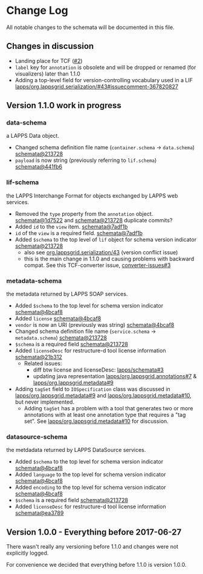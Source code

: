# Change Log

All notable changes to the schemata will be documented in this file.

## Changes in discussion 

* Landing place for TCF ([#2](https://github.com/lapps/schemata/issues/2))
* `label` key for `annotation` is obsolete and will be dropped or renamed (for visualizers) later than 1.1.0
* Adding a top-level field for version-controlling vocabulary used in a LIF [lapps/org.lappsgrid.serialization/#43#issuecomment-367820827](https://github.com/lapps/org.lappsgrid.serialization/issues/43#issuecomment-367820827)

## Version 1.1.0  work in progress

### data-schema
a LAPPS Data object.

* Changed schema definition file name (`container.schema` -> `data.schema`) [schemata@213728](https://github.com/lapps/schemata/commit/21372890ef2321b01767dfb10f02809f8db5bd5b#diff-54f366c76865169bde47d87606e93843)
* `payload` is now string (previously referring to `lif.schema`) [schemata@441fb6](https://github.com/lapps/schemata/commit/441fb609397e3f76974d924241ae5ae0517fade5#diff-54f366c76865169bde47d87606e93843R13)

### lif-schema
the LAPPS Interchange Format for objects exchanged by LAPPS web services.


* Removed the `type` property from the `annotation` object. [schemata@1d7522](https://github.com/lapps/schemata/commit/1d75223f65b428815279f15c20dec3d2eab3e9db#diff-e171794aeccf8b0c40e9a9bea4f64c2dL82) and [schemata@213728](https://github.com/lapps/schemata/commit/21372890ef2321b01767dfb10f02809f8db5bd5b#diff-e171794aeccf8b0c40e9a9bea4f64c2dL82) duplicate commits? 
* Added `id` to the `view` item. [schemata@7adf1b](https://github.com/lapps/schemata/commit/7adf1b143115cac098b48b13de84ddb6d392aa59#diff-e171794aeccf8b0c40e9a9bea4f64c2dR62)
* `id` of the `view` is a required field. [schemata@7adf1b](https://github.com/lapps/schemata/commit/7adf1b143115cac098b48b13de84ddb6d392aa59#diff-e171794aeccf8b0c40e9a9bea4f64c2dR67)
* Added `$schema` to the top level of `lif` object for schema version indicator  [schemata@213728](https://github.com/lapps/schemata/commit/21372890ef2321b01767dfb10f02809f8db5bd5b#diff-e171794aeccf8b0c40e9a9bea4f64c2dR16)
    * also see [org.lappsgrid.serialization/43](https://github.com/lapps/org.lappsgrid.serialization/issues/43) (version conflict issue)
    * this is the main change in 1.1.0 and causing problems with backward compat. See this TCF-converter issue, [converter-issues#3](https://github.com/lapps-clarin/converter-issues/issues/3)

### metadata-schema
the metadata returned by LAPPS SOAP services.

* Added `$schema` to the top level for schema version indicator [schemata@4bcaf8](https://github.com/lapps/schemata/commit/4bcaf8d5672e0dd78c91b755d9d7cacac2321d05#diff-ce7d800f1e21c5e7aafe5eeb52137ddbR39)
* Added `license` [schemata@4bcaf8](https://github.com/lapps/schemata/commit/4bcaf8d5672e0dd78c91b755d9d7cacac2321d05#diff-ce7d800f1e21c5e7aafe5eeb52137ddbR40)
* `vendor` is now an URI (previously was string) [schemata@4bcaf8](https://github.com/lapps/schemata/commit/4bcaf8d5672e0dd78c91b755d9d7cacac2321d05#diff-ce7d800f1e21c5e7aafe5eeb52137ddbR45)
* Changed schema definition file name (`service.schema` -> `metadata.schema`) [schemata@213728](https://github.com/lapps/schemata/commit/21372890ef2321b01767dfb10f02809f8db5bd5b#diff-2a24b82a760b8597098c2158a3ca8c1f)
* `$schema` is a required field [schemata@213728](https://github.com/lapps/schemata/commit/21372890ef2321b01767dfb10f02809f8db5bd5b#diff-2a24b82a760b8597098c2158a3ca8c1fR50)
* Added `licenseDesc` for restructure-d tool license information [schemata@21b312](https://github.com/lapps/schemata/commit/21b312f6760af9b6e3b112300d9fd934d622b811#diff-2a24b82a760b8597098c2158a3ca8c1fR43)
    * Related issues: 
        * diff btw license and licenseDesc: [lapps/schemata#3](https://github.com/lapps/schemata/issues/3)
        * updating java representation [lapps/org.lappsgrid.annotations#7](https://github.com/lapps/org.lappsgrid.annotations/issues/7) & [lapps/org.lappsgrid.metadata#9](https://github.com/lapps/org.lappsgrid.metadata/issues/9)
* Adding `tagSet` field to `IOSpecification` class was discussed in [lapps/org.lappsgrid.metadata#9](https://github.com/lapps/org.lappsgrid.metadata/issues/9) and [lapps/org.lappsgrid.metadata#10](https://github.com/lapps/org.lappsgrid.metadata/issues/10), but never implemented. 
    * Adding `tagSet` has a problem with a tool that generates two or more annotations with at least one annotation type that requires a "tag set". See [lapps/org.lappsgrid.metadata#10](https://github.com/lapps/org.lappsgrid.metadata/issues/10) for discussion. 

### datasource-schema
the metdadata returned by LAPPS DataSource services.

* Added `$schema` to the top level for schema version indicator [schemata@4bcaf8](https://github.com/lapps/schemata/commit/4bcaf8d5672e0dd78c91b755d9d7cacac2321d05#diff-c1699eaa601a26d77bee11ae921df61cR12)
* Added `language` to the top level for schema version indicator [schemata@4bcaf8](https://github.com/lapps/schemata/commit/4bcaf8d5672e0dd78c91b755d9d7cacac2321d05#diff-c1699eaa601a26d77bee11ae921df61cR20)
* Added `encoding` to the top level for schema version indicator [schemata@4bcaf8](https://github.com/lapps/schemata/commit/4bcaf8d5672e0dd78c91b755d9d7cacac2321d05#diff-c1699eaa601a26d77bee11ae921df61cR21)
* `$schema` is a required field [schemata@213728](https://github.com/lapps/schemata/commit/21372890ef2321b01767dfb10f02809f8db5bd5b#diff-c1699eaa601a26d77bee11ae921df61cR31)
* Added `licenseDesc` for restructure-d tool license information [schemata@ea3789](https://github.com/lapps/schemata/commit/ea3789f2f462fc04ad455af70803fa472b8a0c47)


## Version 1.0.0 - Everything before 2017-06-27

There wasn't really any versioning before 1.1.0 and changes were not explicitly logged.

For convenience we decided that everything before 1.1.0 is version 1.0.0.

